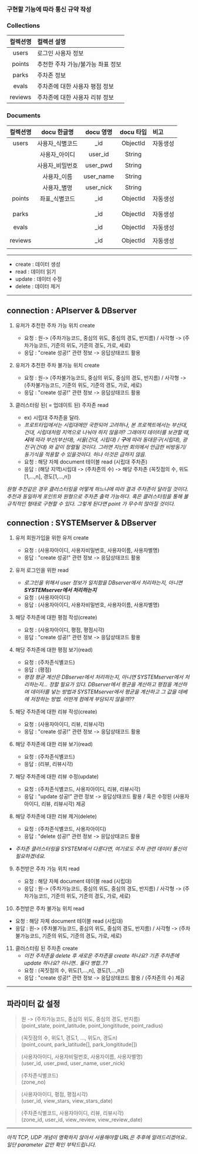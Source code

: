 ### 구현할 기능에 따라 통신 규약 작성

### Collections

|컬렉션명|컬렉션 설명|
|:---:|:---|
|users|로그인 사용자 정보|
|points|추천한 주차 가능/불가능 좌표 정보|
|parks|주차존 정보|
|evals|주차존에 대한 사용자 평점 정보|
|reviews|주차존에 대한 사용자 리뷰 정보|

### Documents

|컬렉션명|docu 한글명|docu 영명|docu 타입|비고|
|:---:|:---:|:---:|:---:|:---|
|users|사용자_식별코드|_id|ObjectId|자동생성|
||사용자_아이디|user_id|String||
||사용자_비밀번호|user_pwd|String||
||사용자_이름|user_name|String||
||사용자_별명|user_nick|String||
|points|좌표_식별코드|_id|ObjectId|자동생성|
||||||
||||||
|parks||_id|ObjectId|자동생성|
||||||
|evals||_id|ObjectId|자동생성|
||||||
|reviews||_id|ObjectId|자동생성|
||||||


***

- create : 데이터 생성
- read : 데이터 읽기
- update : 데이터 수정
- delete : 데이터 제거

***

## connection : APIserver & DBserver 

1. 유저가 추천한 주차 가능 위치 create
   - 요청 : 원-> (주차가능코드, 중심의 위도, 중심의 경도, 반지름) / 사각형 -> (주차가능코드, 기준의 위도, 기준의 경도, 가로, 세로)
   - 응답 : "create 성공!" 관련 정보 -> 응답상태코드 활용

2. 유저가 추천한 주차 불가능 위치 create
   - 요청 : 원-> (주차불가능코드, 중심의 위도, 중심의 경도, 반지름) / 사각형 -> (주차불가능코드, 기준의 위도, 기준의 경도, 가로, 세로)
   - 응답 : "create 성공!" 관련 정보 -> 응답상태코드 활용

3. 클러스터링 된( = 업데이트 된) 주자존 read
   - ex) 시립대 주차존을 달라.
   - _프로트타입에서는 시립대에만 국한되어 고려하나, 본 프로젝트에서는 부산대, 건대, 시립대처럼 지역으로 나눠야 하지 않을까? 그래야지 데이터를 보관할 때, **시**에 따라 부산(부산대), 서울(건대, 시립대) / **구**에 따라 동대문구(시립대), 광진구(건대) 와 같이 정렬될 것이다. 그러면 지난번 회의에서 언급한 비방동기/ 동기식을 적용할 수 있을것이다. 허나 이것은 급하지 않음._
   - 요청 : 해당 자체 document 테이블 read (시립대 주차존) 
   - 응답 : (해당 지역)시립대 -> (주차존의 수) -> 해당 주차존 (꼭짓점의 수, 위도[1,...,n], 경도[1,...,n])
  
_원형 추천같은 경우 클러스터링을 어떻게 하느냐에 따라 결과 주차존이 달라질 것이다. 추천과 동일하게 포인트와 원형으로 주차존 출력 가능하다._
_혹은 클러스터링을 통해 불규칙적인 형태로 구현할 수 있다. 그렇게 된다면 point 가 무수히 많아질 것이다._

## connection : SYSTEMserver & DBserver 

1. 유저 회원가입을 위한 유저 create
   - 요청 : (사용자아이디, 사용자비밀번호, 사용자이름, 사용자별명) 
   - 응답 : "create 성공!" 관련 정보 -> 응답상태코드 활용

2. 유저 로그인을 위한 read
   - _로그인을 위해서 user 정보가 일치함을 DBserver에서 처리하는지, 아니면 **SYSTEMserver에서 처리하는지**_
   - 요청 : (사용자아이디)
   - 응답 : (사용자아이디, 사용자비밀번호, 사용자이름, 사용자별명)

3. 해당 주차존에 대한 평점 작성(create)
   - 요청 : (사용자아이디, 평점, 평점시각)
   - 응답 : "create 성공!" 관련 정보 -> 응답상태코드 활용
  
4. 해당 주차존에 대한 평점 보기(read)
   - 요청 : (주차존식별코드)
   - 응답 : (평점)
   - _평점 평균 계산은 DBserver에서 처리하는지, 아니면 SYSTEMserver에서 처리하는지... 정할 필요가 있다. DBserver에서 평균을 계산하고 평점을 계산하여 데이터를 넣는 방법과 SYSTEMserver에서 평균을 계산하고 그 값을 데베에 저장하는 방법. 어떤게 컴에게 부담되지 않을까??_
  
5. 해당 주차존에 대한 리뷰 작성(create)
   - 요청 : (사용자아이디, 리뷰, 리뷰시각)
   - 응답 : "create 성공!" 관련 정보 -> 응답상태코드 활용
  
6. 해당 주차존에 대한 리뷰 보기(read)
   - 요청 : (주차존식별코드)
   - 응답 : (리뷰, 리뷰시각)
  
7. 해당 주차존에 대한 리뷰 수정(update)
   - 요청 : (주차존식별코드, 사용자아이디, 리뷰, 리뷰시각)
   - 응답 : "update 성공!" 관련 정보 -> 응답상태코드 활용 / 혹은 수정된 (사용자아이디, 리뷰, 리뷰시각) 제공
  
8. 해당 주차존에 대한 리뷰 제거(delete)
   - 요청 : (주차존식별코드, 사용자아이디)
   - 응답 : "delete 성공!" 관련 정보 -> 응답상태코드 활용

- _주차존 클러스터링을 SYSTEM에서 다룬다면, 여기로도 주차 관련 데이터 통신이 필요하겠네요._

9. 추천받은 주차 가능 위치 read
   - 요청 : 해당 자체 document 테이블 read (시립대)
   - 응답 : 원-> (주차가능코드, 중심의 위도, 중심의 경도, 반지름) / 사각형 -> (주차가능코드, 기준의 위도, 기준의 경도, 가로, 세로)

10. 추천받은 주차 불가능 위치 read
   - 요청 : 해당 자체 document 테이블 read (시립대)
   - 응답 : 원-> (주차불가능코드, 중심의 위도, 중심의 경도, 반지름) / 사각형 -> (주차불가능코드, 기준의 위도, 기준의 경도, 가로, 세로)
  
11. 클러스터링 된 주차존 create
    - _이전 주차존을 delete 후 새로운 주차존을 create 하나요? 기존 주차존에 update 하나요? 아니면.. 둘다 병합..??_
    - 요청 : (꼭짓점의 수, 위도[1,...,n], 경도[1,...,n])
    - 응답 : "create 성공!" 관련 정보 -> 응답상태코드 활용 / (주차존의 수) 제공

***

## 파라미터 값 설정

> 원 -> (주차가능코드, 중심의 위도, 중심의 경도, 반지름)    
> (point_state, point_latitude, point_longititude, point_radius)

> (꼭짓점의 수, 위도1, 경도1, ..., 위도n, 경도n)   
> (point_count, park_latitude[], park_longititude[]) 

> (사용자아이디, 사용자비밀번호, 사용자이름, 사용자별명)    
> (user_id, user_pwd, user_name, user_nick)

> (주차존식별코드)   
> (zone_no)

> (사용자아이디, 평점, 평점시각)   
> (user_id, view_stars, view_stars_date)

> (주차존식별코드, 사용자아이디, 리뷰, 리뷰시각)   
> (zone_id, user_id, view_review, view_review_date)

***

 _아직 TCP, UDP 개념이 명확하지 않아서 사용해야할 URL은 추후에 알려드리겠어요.. 일단 parameter 값만 확인 부탁드립니다._